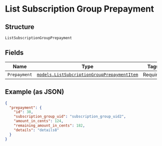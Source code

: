 
# List Subscription Group Prepayment

## Structure

`ListSubscriptionGroupPrepayment`

## Fields

| Name | Type | Tags | Description |
|  --- | --- | --- | --- |
| `Prepayment` | [`models.ListSubcriptionGroupPrepaymentItem`](list-subcription-group-prepayment-item.md) | Required | - |

## Example (as JSON)

```json
{
  "prepayment": {
    "id": 38,
    "subscription_group_uid": "subscription_group_uid2",
    "amount_in_cents": 124,
    "remaining_amount_in_cents": 182,
    "details": "details8"
  }
}
```

